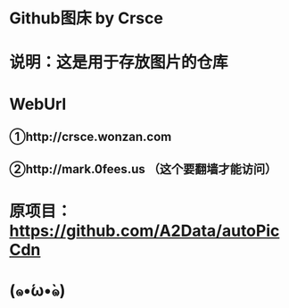 Github图床 by Crsce
=
# 说明：这是用于存放图片的仓库

# WebUrl
## ①http://crsce.wonzan.com
## ②http://mark.0fees.us （这个要翻墙才能访问）

# 原项目：https://github.com/A2Data/autoPicCdn

# (๑•́ω•̀๑)
